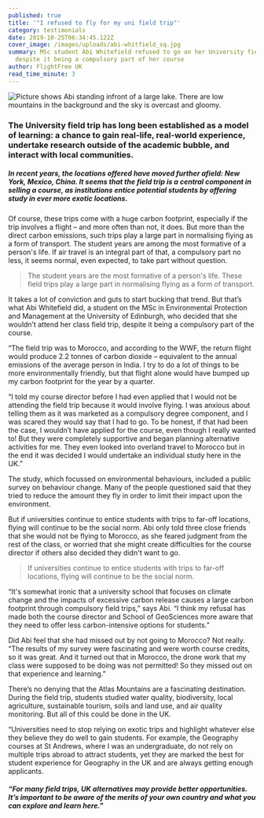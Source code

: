 ```yaml
---
published: true
title: '"I refused to fly for my uni field trip"'
category: testimonials
date: 2019-10-25T06:34:45.122Z
cover_image: /images/uploads/abi-whitfield_sq.jpg
summary: MSc student Abi Whitefield refused to go on her University field trip,
  despite it being a compulsory part of her course
author: FlightFree UK
read_time_minute: 3
---
```

![Picture shows Abi standing infront of a large lake. There are low mountains in the background and the sky is overcast and gloomy. ](/images/uploads/abi-whitfield.jpg "Abi Whitefield")

### The University field trip has long been established as a model of learning: a chance to gain real-life, real-world experience, undertake research outside of the academic bubble, and interact with local communities.

##### In recent years, the locations offered have moved further afield: New York, Mexico, China. It seems that the field trip is a central component in selling a course, as institutions entice potential students by offering study in ever more exotic locations. 

Of course, these trips come with a huge carbon footprint, especially if the trip involves a flight – and more often than not, it does. But more than the direct carbon emissions, such trips play a large part in normalising flying as a form of transport. The student years are among the most formative of a person's life. If air travel is an integral part of that, a compulsory part no less, it seems normal, even expected, to take part without question.

> The student years are the most formative of a person's life. These field trips play a large part in normalising flying as a form of transport.

It takes a lot of conviction and guts to start bucking that trend. But that’s what Abi Whitefield did, a student on the MSc in Environmental Protection and Management at the University of Edinburgh, who decided that she wouldn’t attend her class field trip, despite it being a compulsory part of the course. 

“The field trip was to Morocco, and according to the WWF, the return flight would produce 2.2 tonnes of carbon dioxide – equivalent to the annual emissions of the average person in India. I try to do a lot of things to be more environmentally friendly, but that flight alone would have bumped up my carbon footprint for the year by a quarter. 

“I told my course director before I had even applied that I would not be attending the field trip because it would involve flying. I was anxious about telling them as it was marketed as a compulsory degree component, and I was scared they would say that I had to go. To be honest, if that had been the case, I wouldn’t have applied for the course, even though I really wanted to! But they were completely supportive and began planning alternative activities for me. They even looked into overland travel to Morocco but in the end it was decided I would undertake an individual study here in the UK.”

The study, which focussed on environmental behaviours, included a public survey on behaviour change. Many of the people questioned said that they tried to reduce the amount they fly in order to limit their impact upon the environment.

But if universities continue to entice students with trips to far-off locations, flying will continue to be the social norm. Abi only told three close friends that she would not be flying to Morocco, as she feared judgment from the rest of the class, or worried that she might create difficulties for the course director if others also decided they didn't want to go. 

> If universities continue to entice students with trips to far-off locations, flying will continue to be the social norm.

“It's somewhat ironic that a university school that focuses on climate change and the impacts of excessive carbon release causes a large carbon footprint through compulsory field trips,” says Abi. “I think my refusal has made both the course director and School of GeoSciences more aware that they need to offer less carbon-intensive options for students.”

Did Abi feel that she had missed out by not going to Morocco? Not really. “The results of my survey were fascinating and were worth course credits, so it was great. And it turned out that in Morocco, the drone work that my class were supposed to be doing was not permitted! So they missed out on that experience and learning.” 

There’s no denying that the Atlas Mountains are a fascinating destination. During the field trip, students studied water quality, biodiversity, local agriculture, sustainable tourism, soils and land use, and air quality monitoring. But all of this could be done in the UK.

“Universities need to stop relying on exotic trips and highlight whatever else they believe they do well to gain students. For example, the Geography courses at St Andrews, where I was an undergraduate, do not rely on multiple trips abroad to attract students, yet they are marked the best for student experience for Geography in the UK and are always getting enough applicants. 

##### “For many field trips, UK alternatives may provide better opportunities. It’s important to be aware of the merits of your own country and what you can explore and learn here."